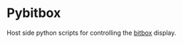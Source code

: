 # Pybitbox
Host side python scripts for controlling the [bitbox](https://github.com/padeler/bitbox) display.



